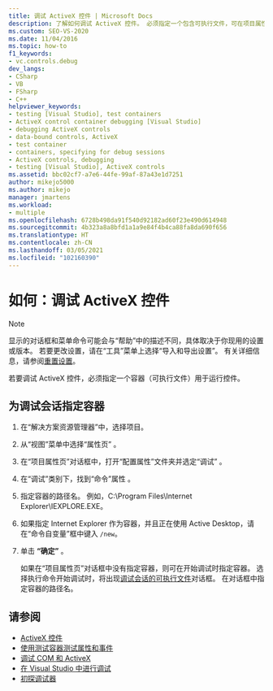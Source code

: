 ```yaml
---
title: 调试 ActiveX 控件 | Microsoft Docs
description: 了解如何调试 ActiveX 控件。 必须指定一个包含可执行文件，可在项目属性页中或在开始调试时执行此操作。
ms.custom: SEO-VS-2020
ms.date: 11/04/2016
ms.topic: how-to
f1_keywords:
- vc.controls.debug
dev_langs:
- CSharp
- VB
- FSharp
- C++
helpviewer_keywords:
- testing [Visual Studio], test containers
- ActiveX control container debugging [Visual Studio]
- debugging ActiveX controls
- data-bound controls, ActiveX
- test container
- containers, specifying for debug sessions
- ActiveX controls, debugging
- testing [Visual Studio], ActiveX controls
ms.assetid: bbc02cf7-a7e6-44fe-99af-87a43e1d7251
author: mikejo5000
ms.author: mikejo
manager: jmartens
ms.workload:
- multiple
ms.openlocfilehash: 6728b498da91f540d92182ad60f23e490d614948
ms.sourcegitcommit: 4b323a8a8bfd1a1a9e84f4b4ca88fa8da690f656
ms.translationtype: HT
ms.contentlocale: zh-CN
ms.lasthandoff: 03/05/2021
ms.locfileid: "102160390"
---
```

# <a name="how-to-debug-an-activex-control"></a>如何：调试 ActiveX 控件

> [!NOTE]
> 显示的对话框和菜单命令可能会与“帮助”中的描述不同，具体取决于你现用的设置或版本。 若要更改设置，请在“工具”菜单上选择“导入和导出设置”。 有关详细信息，请参阅[重置设置](../ide/environment-settings.md#reset-settings)。

若要调试 ActiveX 控件，必须指定一个容器（可执行文件）用于运行控件。

## <a name="to-specify-a-container-for-the-debug-session"></a>为调试会话指定容器

1. 在“解决方案资源管理器”中，选择项目。

2. 从“视图”菜单中选择“属性页” 。

3. 在“项目属性页”对话框中，打开“配置属性”文件夹并选定“调试”  。

4. 在“调试”类别下，找到“命令”属性 。

5. 指定容器的路径名。 例如，C:\Program Files\Internet Explorer\IEXPLORE.EXE。

6. 如果指定 Internet Explorer 作为容器，并且正在使用 Active Desktop，请在“命令自变量”框中键入 `/new`。

7. 单击 **“确定”** 。

     如果在“项目属性页”对话框中没有指定容器，则可在开始调试时指定容器。 选择执行命令开始调试时，将出现[调试会话的可执行文件](../debugger/executable-for-debugging-session-dialog-box.md)对话框。 在对话框中指定容器的路径名。

## <a name="see-also"></a>请参阅

- [ActiveX 控件](/cpp/mfc/activex-controls)
- [使用测试容器测试属性和事件](/cpp/mfc/testing-properties-and-events-with-test-container)
- [调试 COM 和 ActiveX](../debugger/com-and-activex-debugging.md)
- [在 Visual Studio 中进行调试](../debugger/index.yml)
- [初探调试器](../debugger/debugger-feature-tour.md)
